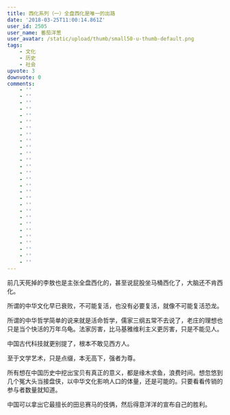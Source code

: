 ```yaml
---
title: 西化系列（一）全盘西化是唯一的出路
date: '2018-03-25T11:00:14.861Z'
user_id: 2505
user_name: 番茄洋葱
user_avatar: /static/upload/thumb/small50-u-thumb-default.png
tags:
    - 文化
    - 历史
    - 社会
upvote: 3
downvote: 0
comments:
    - ''
    - ''
    - ''
    - ''
    - ''
    - ''
    - ''
    - ''
    - ''
    - ''
    - ''
    - ''
    - ''
    - ''
    - ''
    - ''
    - ''
    - ''
    - ''
    - ''
    - ''
    - ''
    - ''
    - ''
    - ''
    - ''
    - ''
    - ''
---
```


前几天死掉的李敖也是主张全盘西化的，甚至说屁股坐马桶西化了，大脑还不肯西化。

所谓的中华文化早已衰败，不可能复活，也没有必要复活，就像不可能复活恐龙。

所谓的中华哲学简单的说来就是活命哲学，儒家三纲五常不去说了，老庄的理想也只是当个快活的万年乌龟。法家厉害，比马基雅维利主义更厉害，只是不能见人。

中国古代科技就更别提了，根本不敢见西方人。

至于文学艺术，只是点缀，本无高下，强者为尊。

所有想在中国历史中挖出宝贝有真正的意义，都是缘木求鱼，浪费时间。想忽悠到几个冤大头当接盘侠，以中华文化影响人口的体量，还是可能的。只要看看传销的参与者数量就知道。

中国可以拿出它最擅长的田忌赛马的伎俩，然后得意洋洋的宣布自己的胜利。
